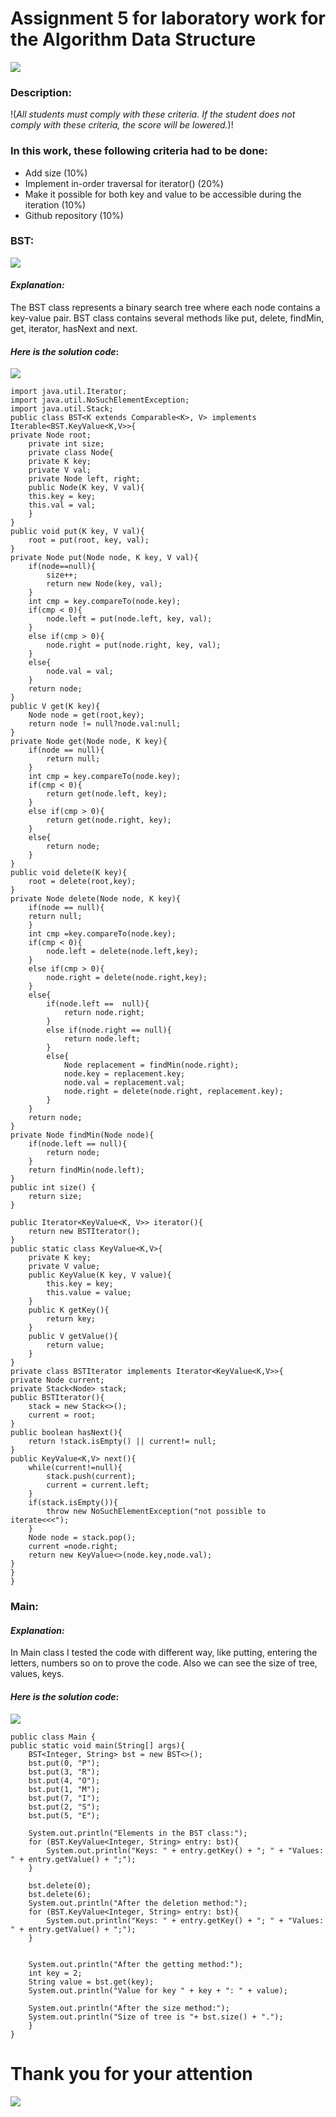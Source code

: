 # **Assignment 5 for  laboratory work for the Algorithm Data Structure**
![](https://avatars.mds.yandex.net/i?id=40ca56b5c7ffd82a8eb38eece9902350d20bf59c-7757111-images-thumbs&n=13)
### Description:
!(*All students must comply with these criteria. If the student does not comply with these criteria, the score will be lowered.*)!
### In this work, these following criteria had to be done:
* Add size (10%)
* Implement in-order traversal for iterator() (20%)
* Make it possible for both key and value to be accessible during the iteration (10%)
* Github repository (10%)
### BST:
![](https://avatars.mds.yandex.net/i?id=9031d8c7d532e00630f84cc9f86f312ef0808b1d-9203641-images-thumbs&n=13)
#### *Explanation:*
The BST class represents a binary search tree where each node contains a key-value pair. BST class contains several methods like put, delete, findMin, get, iterator, hasNext and next.
#### *Here is the solution code*:
![](https://cbgd.ask.fm/fd3/71a30/7839/4756/8b72/0d5fc8e2f2c4/original/421914.jpg)
    
    import java.util.Iterator;
    import java.util.NoSuchElementException;
    import java.util.Stack;
    public class BST<K extends Comparable<K>, V> implements Iterable<BST.KeyValue<K,V>>{
    private Node root;
        private int size;
        private class Node{
        private K key;
        private V val;
        private Node left, right;
        public Node(K key, V val){
        this.key = key;
        this.val = val;
        }
    }
    public void put(K key, V val){
        root = put(root, key, val);
    }
    private Node put(Node node, K key, V val){
        if(node==null){
            size++;
            return new Node(key, val);
        }
        int cmp = key.compareTo(node.key);
        if(cmp < 0){
            node.left = put(node.left, key, val);
        }
        else if(cmp > 0){
            node.right = put(node.right, key, val);
        }
        else{
            node.val = val;
        }
        return node;
    }
    public V get(K key){
        Node node = get(root,key);
        return node != null?node.val:null;
    }
    private Node get(Node node, K key){
        if(node == null){
            return null;
        }
        int cmp = key.compareTo(node.key);
        if(cmp < 0){
            return get(node.left, key);
        }
        else if(cmp > 0){
            return get(node.right, key);
        }
        else{
            return node;
        }
    }
    public void delete(K key){
        root = delete(root,key);
    }
    private Node delete(Node node, K key){
        if(node == null){
        return null;
        }
        int cmp =key.compareTo(node.key);
        if(cmp < 0){
            node.left = delete(node.left,key);
        }
        else if(cmp > 0){
            node.right = delete(node.right,key);
        }
        else{
            if(node.left ==  null){
                return node.right;
            }
            else if(node.right == null){
                return node.left;
            }
            else{
                Node replacement = findMin(node.right);
                node.key = replacement.key;
                node.val = replacement.val;
                node.right = delete(node.right, replacement.key);
            }
        }
        return node;
    }
    private Node findMin(Node node){
        if(node.left == null){
            return node;
        }
        return findMin(node.left);
    }
    public int size() {
        return size;
    }
    
    public Iterator<KeyValue<K, V>> iterator(){
        return new BSTIterator();
    }
    public static class KeyValue<K,V>{
        private K key;
        private V value;
        public KeyValue(K key, V value){
            this.key = key;
            this.value = value;
        }
        public K getKey(){
            return key;
        }
        public V getValue(){
            return value;
        }
    }
    private class BSTIterator implements Iterator<KeyValue<K,V>>{
    private Node current;
    private Stack<Node> stack;
    public BSTIterator(){
        stack = new Stack<>();
        current = root;
    }
    public boolean hasNext(){
        return !stack.isEmpty() || current!= null;
    }
    public KeyValue<K,V> next(){
        while(current!=null){
            stack.push(current);
            current = current.left;
        }
        if(stack.isEmpty()){
            throw new NoSuchElementException("not possible to iterate<<<");
        }
        Node node = stack.pop();
        current =node.right;
        return new KeyValue<>(node.key,node.val);
    }
    }
    }

### Main:
#### *Explanation:*
In Main class I tested the code with different way, like putting, entering the letters, numbers so on to prove the code. Also we can see the size of tree, values, keys.  
#### *Here is the solution code*:
![](https://cbgd.ask.fm/fd3/71a30/7839/4756/8b72/0d5fc8e2f2c4/original/421914.jpg)

    public class Main {
    public static void main(String[] args){
        BST<Integer, String> bst = new BST<>();
        bst.put(0, "P");
        bst.put(3, "R");
        bst.put(4, "O");
        bst.put(1, "M");
        bst.put(7, "I");
        bst.put(2, "S");
        bst.put(5, "E");
        
        System.out.println("Elements in the BST class:");
        for (BST.KeyValue<Integer, String> entry: bst){
            System.out.println("Keys: " + entry.getKey() + "; " + "Values: " + entry.getValue() + ";");
        }
        
        bst.delete(0);
        bst.delete(6);
        System.out.println("After the deletion method:");
        for (BST.KeyValue<Integer, String> entry: bst){
            System.out.println("Keys: " + entry.getKey() + "; " + "Values: " + entry.getValue() + ";");
        }
        
        
        System.out.println("After the getting method:");
        int key = 2;
        String value = bst.get(key);
        System.out.println("Value for key " + key + ": " + value);
        
        System.out.println("After the size method:");
        System.out.println("Size of tree is "+ bst.size() + ".");
        }
    }
# Thank you for your attention
![](https://avatars.mds.yandex.net/i?id=105671dd507f4ea050cf9b71a6c1a7e4-5312571-images-thumbs&n=13)

